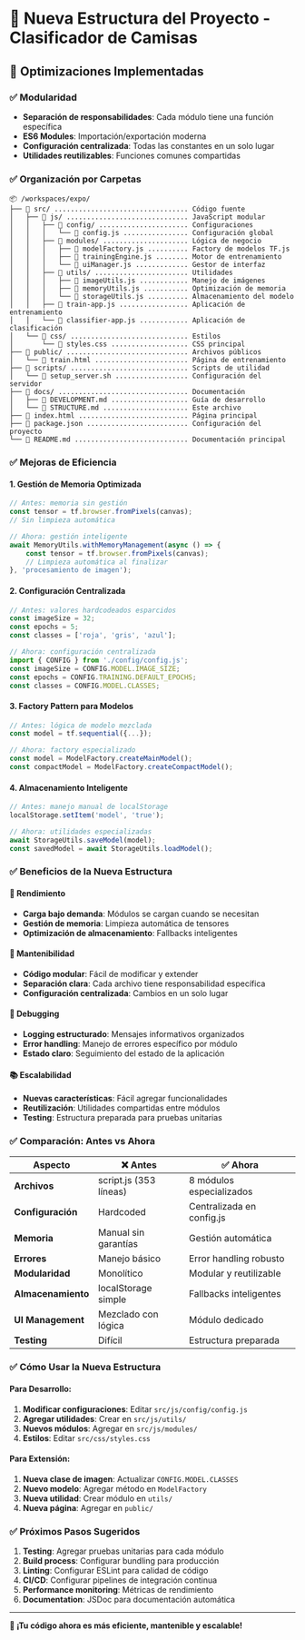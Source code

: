 # 📁 Nueva Estructura del Proyecto - Clasificador de Camisas

## 🎯 Optimizaciones Implementadas

### ✅ **Modularidad**
- **Separación de responsabilidades**: Cada módulo tiene una función específica
- **ES6 Modules**: Importación/exportación moderna
- **Configuración centralizada**: Todas las constantes en un solo lugar
- **Utilidades reutilizables**: Funciones comunes compartidas

### ✅ **Organización por Carpetas**
```
📦 /workspaces/expo/
├── 📁 src/ ................................. Código fuente
│   ├── 📁 js/ .............................. JavaScript modular
│   │   ├── 📁 config/ ...................... Configuraciones
│   │   │   └── 📄 config.js ................ Configuración global
│   │   ├── 📁 modules/ ..................... Lógica de negocio
│   │   │   ├── 📄 modelFactory.js .......... Factory de modelos TF.js
│   │   │   ├── 📄 trainingEngine.js ........ Motor de entrenamiento
│   │   │   └── 📄 uiManager.js ............. Gestor de interfaz
│   │   ├── 📁 utils/ ....................... Utilidades
│   │   │   ├── 📄 imageUtils.js ............ Manejo de imágenes
│   │   │   ├── 📄 memoryUtils.js ........... Optimización de memoria
│   │   │   └── 📄 storageUtils.js .......... Almacenamiento del modelo
│   │   ├── 📄 train-app.js ................. Aplicación de entrenamiento
│   │   └── 📄 classifier-app.js ............ Aplicación de clasificación
│   └── 📁 css/ ............................. Estilos
│       └── 📄 styles.css ................... CSS principal
├── 📁 public/ .............................. Archivos públicos
│   └── 📄 train.html ....................... Página de entrenamiento
├── 📁 scripts/ ............................. Scripts de utilidad
│   └── 📄 setup_server.sh .................. Configuración del servidor
├── 📁 docs/ ................................ Documentación
│   ├── 📄 DEVELOPMENT.md ................... Guía de desarrollo
│   └── 📄 STRUCTURE.md ..................... Este archivo
├── 📄 index.html ........................... Página principal
├── 📄 package.json ......................... Configuración del proyecto
└── 📄 README.md ............................ Documentación principal
```

### ✅ **Mejoras de Eficiencia**

#### **1. Gestión de Memoria Optimizada**
```javascript
// Antes: memoria sin gestión
const tensor = tf.browser.fromPixels(canvas);
// Sin limpieza automática

// Ahora: gestión inteligente
await MemoryUtils.withMemoryManagement(async () => {
    const tensor = tf.browser.fromPixels(canvas);
    // Limpieza automática al finalizar
}, 'procesamiento de imagen');
```

#### **2. Configuración Centralizada**
```javascript
// Antes: valores hardcodeados esparcidos
const imageSize = 32;
const epochs = 5;
const classes = ['roja', 'gris', 'azul'];

// Ahora: configuración centralizada
import { CONFIG } from './config/config.js';
const imageSize = CONFIG.MODEL.IMAGE_SIZE;
const epochs = CONFIG.TRAINING.DEFAULT_EPOCHS;
const classes = CONFIG.MODEL.CLASSES;
```

#### **3. Factory Pattern para Modelos**
```javascript
// Antes: lógica de modelo mezclada
const model = tf.sequential({...});

// Ahora: factory especializado
const model = ModelFactory.createMainModel();
const compactModel = ModelFactory.createCompactModel();
```

#### **4. Almacenamiento Inteligente**
```javascript
// Antes: manejo manual de localStorage
localStorage.setItem('model', 'true');

// Ahora: utilidades especializadas
await StorageUtils.saveModel(model);
const savedModel = await StorageUtils.loadModel();
```

### ✅ **Beneficios de la Nueva Estructura**

#### **🚀 Rendimiento**
- **Carga bajo demanda**: Módulos se cargan cuando se necesitan
- **Gestión de memoria**: Limpieza automática de tensores
- **Optimización de almacenamiento**: Fallbacks inteligentes

#### **🔧 Mantenibilidad**
- **Código modular**: Fácil de modificar y extender
- **Separación clara**: Cada archivo tiene responsabilidad específica
- **Configuración centralizada**: Cambios en un solo lugar

#### **🐛 Debugging**
- **Logging estructurado**: Mensajes informativos organizados
- **Error handling**: Manejo de errores específico por módulo
- **Estado claro**: Seguimiento del estado de la aplicación

#### **📚 Escalabilidad**
- **Nuevas características**: Fácil agregar funcionalidades
- **Reutilización**: Utilidades compartidas entre módulos
- **Testing**: Estructura preparada para pruebas unitarias

### ✅ **Comparación: Antes vs Ahora**

| Aspecto | ❌ Antes | ✅ Ahora |
|---------|----------|----------|
| **Archivos** | script.js (353 líneas) | 8 módulos especializados |
| **Configuración** | Hardcoded | Centralizada en config.js |
| **Memoria** | Manual sin garantías | Gestión automática |
| **Errores** | Manejo básico | Error handling robusto |
| **Modularidad** | Monolítico | Modular y reutilizable |
| **Almacenamiento** | localStorage simple | Fallbacks inteligentes |
| **UI Management** | Mezclado con lógica | Módulo dedicado |
| **Testing** | Difícil | Estructura preparada |

### ✅ **Cómo Usar la Nueva Estructura**

#### **Para Desarrollo:**
1. **Modificar configuraciones**: Editar `src/js/config/config.js`
2. **Agregar utilidades**: Crear en `src/js/utils/`
3. **Nuevos módulos**: Agregar en `src/js/modules/`
4. **Estilos**: Editar `src/css/styles.css`

#### **Para Extensión:**
1. **Nueva clase de imagen**: Actualizar `CONFIG.MODEL.CLASSES`
2. **Nuevo modelo**: Agregar método en `ModelFactory`
3. **Nueva utilidad**: Crear módulo en `utils/`
4. **Nueva página**: Agregar en `public/`

### ✅ **Próximos Pasos Sugeridos**

1. **Testing**: Agregar pruebas unitarias para cada módulo
2. **Build process**: Configurar bundling para producción
3. **Linting**: Configurar ESLint para calidad de código
4. **CI/CD**: Configurar pipelines de integración continua
5. **Performance monitoring**: Métricas de rendimiento
6. **Documentation**: JSDoc para documentación automática

---

**🎉 ¡Tu código ahora es más eficiente, mantenible y escalable!**
